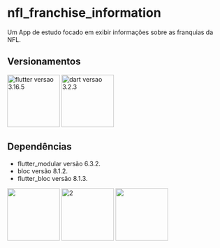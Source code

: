 # nfl_franchise_information

Um App de estudo focado em exibir informações sobre as franquias da NFL.

## Versionamentos

<img src="https://encrypted-tbn0.gstatic.com/images?q=tbn:ANd9GcQM4n1YLmvPvB_g-pdG2vNZpv8yOk8BqoMguyk04_nuFuqjd6yTBT_WffE-Xa13SgVedqc&usqp=CAU" alt="flutter versao 3.16.5" width="120" height="120" > <img src="https://miro.medium.com/v2/resize:fit:1200/1*2XwxNKHrKb3SGaWEyqg2nA.png" alt="dart versao 3.2.3"  width="120" height="120">

## Dependências

- flutter_modular versão 6.3.2.
- bloc versão 8.1.2.
- flutter_bloc versão 8.1.3.

<img src="https://modular.flutterando.com.br/img/logo.png" alt="" width="120" height="120"> <img src="https://miro.medium.com/v2/resize:fit:738/1*bN7roXeCAcVNrikD27oJAw.png" alt="2" width="120" height="120"> <img src="https://user-images.githubusercontent.com/38296077/126981491-e13d63ec-932d-4640-a9c2-927259ce48a7.jpg" alt="" width="120" height="120">
